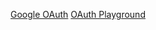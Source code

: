 [Google OAuth](https://github.com/pkboom/google-oauth-playground/tree/master/oauth)
[OAuth Playground](https://github.com/pkboom/google-cloud/tree/master/oauth-playground)

